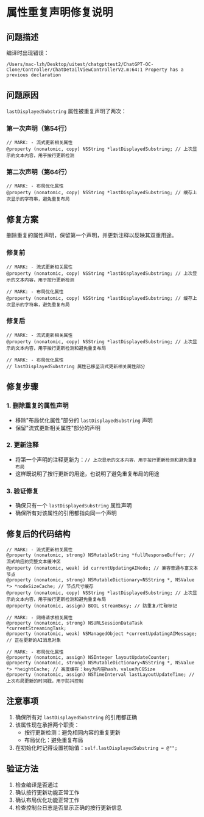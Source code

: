 # 属性重复声明修复说明

## 问题描述
编译时出现错误：
```
/Users/mac-lzh/Desktop/uitest/chatgpttest2/ChatGPT-OC-Clone/Controller/ChatDetailViewControllerV2.m:64:1 Property has a previous declaration
```

## 问题原因
`lastDisplayedSubstring` 属性被重复声明了两次：

### 第一次声明（第54行）
```objc
// MARK: - 流式更新相关属性
@property (nonatomic, copy) NSString *lastDisplayedSubstring; // 上次显示的文本内容，用于按行更新检测
```

### 第二次声明（第64行）
```objc
// MARK: - 布局优化属性
@property (nonatomic, copy) NSString *lastDisplayedSubstring; // 缓存上次显示的字符串，避免重复布局
```

## 修复方案
删除重复的属性声明，保留第一个声明，并更新注释以反映其双重用途。

### 修复前
```objc
// MARK: - 流式更新相关属性
@property (nonatomic, copy) NSString *lastDisplayedSubstring; // 上次显示的文本内容，用于按行更新检测

// MARK: - 布局优化属性
@property (nonatomic, copy) NSString *lastDisplayedSubstring; // 缓存上次显示的字符串，避免重复布局
```

### 修复后
```objc
// MARK: - 流式更新相关属性
@property (nonatomic, copy) NSString *lastDisplayedSubstring; // 上次显示的文本内容，用于按行更新检测和避免重复布局

// MARK: - 布局优化属性
// lastDisplayedSubstring 属性已移至流式更新相关属性部分
```

## 修复步骤

### 1. 删除重复的属性声明
- 移除"布局优化属性"部分的 `lastDisplayedSubstring` 声明
- 保留"流式更新相关属性"部分的声明

### 2. 更新注释
- 将第一个声明的注释更新为：`// 上次显示的文本内容，用于按行更新检测和避免重复布局`
- 这样既说明了按行更新的用途，也说明了避免重复布局的用途

### 3. 验证修复
- 确保只有一个 `lastDisplayedSubstring` 属性声明
- 确保所有对该属性的引用都指向同一个声明

## 修复后的代码结构

```objc
// MARK: - 流式更新相关属性
@property (nonatomic, strong) NSMutableString *fullResponseBuffer; // 流式响应的完整文本缓冲区
@property (nonatomic, weak) id currentUpdatingAINode; // 兼容普通与富文本节点
@property (nonatomic, strong) NSMutableDictionary<NSString *, NSValue *> *nodeSizeCache; // 节点尺寸缓存
@property (nonatomic, copy) NSString *lastDisplayedSubstring; // 上次显示的文本内容，用于按行更新检测和避免重复布局
@property (nonatomic, assign) BOOL streamBusy; // 防重复/忙碌标记

// MARK: - 网络请求相关属性
@property (nonatomic, strong) NSURLSessionDataTask *currentStreamingTask;
@property (nonatomic, weak) NSManagedObject *currentUpdatingAIMessage; // 正在更新的AI消息对象

// MARK: - 布局优化属性
@property (nonatomic, assign) NSInteger layoutUpdateCounter;
@property (nonatomic, strong) NSMutableDictionary<NSString *, NSValue *> *heightCache; // 高度缓存：key为内容hash，value为CGSize
@property (nonatomic, assign) NSTimeInterval lastLayoutUpdateTime; // 上次布局更新的时间戳，用于防抖控制
```

## 注意事项
1. 确保所有对 `lastDisplayedSubstring` 的引用都正确
2. 该属性现在承担两个职责：
   - 按行更新检测：避免相同内容的重复更新
   - 布局优化：避免重复布局
3. 在初始化时记得设置初始值：`self.lastDisplayedSubstring = @"";`

## 验证方法
1. 检查编译是否通过
2. 确认按行更新功能正常工作
3. 确认布局优化功能正常工作
4. 检查控制台日志是否显示正确的按行更新信息
